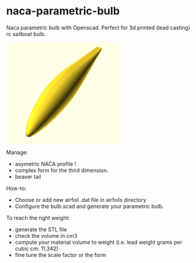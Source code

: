 # naca-parametric-bulb
Naca parametric bulb with Openscad.
Perfect for 3d printed (lead casting) rc sailboat bulb.


<img src="https://github.com/guillaumef/naca-parametric-bulb/blob/main/screenshots/bulb-NACA652415-beaver.png" width="300" alt="naca parametric bulb" align="center" />


Manage:
* asymetric NACA profile !
* complex form for the third dimension.
* beaver tail


How-to:
* Choose or add new airfoil .dat file in airfoils directory
* Configure the bulb.scad and generate your parametric bulb.


To reach the right weight:
* generate the STL file
* check the volume in cm3
* compute your material volume to weight (i.e. lead weight grams per cubic cm: 11.342)
* fine tune the scale factor or the form

